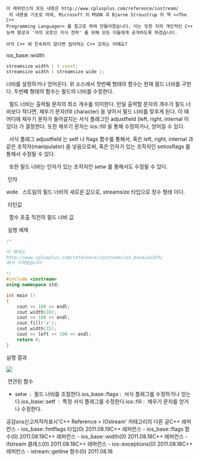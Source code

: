 

```warning
이 레퍼런스의 모든 내용은 http://www.cplusplus.com/reference/iostream/
 의 내용을 기초로 하여, Microsoft 의 MSDN 과 Bjarne Stroustrup 의 책 <<The C++ 
Programming Language>> 를 참고로 하여 만들어졌습니다. 이는 또한 저의 개인적인 C++ 능력 향상과 '저의 모토인 지식 전파' 를 위해 모든 이들에게 공개하도록 하겠습니다.
```

```info
아직 C++ 에 친숙하지 않다면 씹어먹는 C++ 강좌는 어때요?
```


ios_base::width


```cpp
streamsize width ( ) const;
streamsize width ( streamsize wide );
```


너비를 설정하거나 얻어온다.
위 소스에서 첫번째 형태의 함수는 현재 필드 너비를 구한다.
두번째 형태의 함수는 필드의 너비를 수정한다. 

  필드 너비는 출력될 문자의 최소 개수를 의미한다. 만일 출력할 문자의 개수가 필드 너비보다 작다면, 채우기 문자(fill character) 을 넣어서 필드 너비를 맞추게 된다. 이 때 어디에 채우기 문자가 들어갈지는 서식 플래그인 adjustfield (left, right, internal 이 있다) 가 결정한다. 또한 채우기 문자는 ios::fill 을 통해 수정하거나, 얻어질 수 있다. 

  서식 플래그 adjustfield 는 setf 나 flags 함수를 통해서, 혹은 left, right, internal 과 같은 조작자(manipulator) 을 넣음으로써, 혹은 인자가 있는 조작자인 setiosflags 를 통해서 수정될 수 있다. 

  또한 필드 너비는 인자가 있는 조작자인 setw 를 통해서도 수정될 수 있다. 


 인자

wide
  스트림의 필드 너비의 새로운 값으로, streamsize 타입으로 정수 형태 이다. 

 리턴값

  함수 호출 직전의 필드 너비 값

 실행 예제

```cpp
/*

이 예제는
http://www.cplusplus.com/reference/iostream/ios_base/width/
에서 가져왔습니다

*/
#include <iostream>
using namespace std;

int main () 
{
    cout << 100 << endl;
    cout.width(10);
    cout << 100 << endl;
    cout.fill('x');
    cout.width(15);
    cout << left << 100 << endl;
    return 0;
}
```


실행 결과

![](http://img1.daumcdn.net/thumb/R1920x0/?fname=http%3A%2F%2Fcfile23.uf.tistory.com%2Fimage%2F205F6A374E4BF4E1335046)


 연관된 함수
* setw  :  필드 너비를 조절한다.ios_base::flags :  서식 플래그를 수정하거나 얻는다.ios_base::setf  :  특정 서식 플래그를 수정한다.ios::fill :  채우기 문자를 얻거나 수정한다. 

공감sns신고저작자표시'C++ Reference > IOstream' 카테고리의 다른 글C++ 레퍼런스 - ios_base::fmtflags 타입(0)
2011.08.19C++ 레퍼런스 - ios_base::flags 함수(0)
2011.08.19C++ 레퍼런스 - ios_base::width(0)
2011.08.18C++ 레퍼런스 - ifstream 클래스(0)
2011.08.18C++ 레퍼런스 - ios::exceptions(0)
2011.08.18C++ 레퍼런스 - istream::getline 함수(0)
2011.08.18

